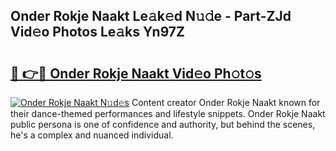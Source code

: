 ## Onder Rokje Naakt Le𝚊k𝚎d N𝚞𝚍e - Part-ZJd Vid𝚎o Photos Le𝚊ks Yn97Z

# <h2><a href="http://fb5a28.evod.top/?m=Onder+Rokje+Naakt">🔗 👉🔴 Onder Rokje Naakt Vid𝚎o Ph𝚘t𝚘s</a></h2>

[![Onder Rokje Naakt N𝚞d𝚎s](https://i.imgur.com/8V9OHl7.gif)](http://fb5a28.evod.top/?m=Onder+Rokje+Naakt)
Content creator Onder Rokje Naakt known for their dance-themed performances and lifestyle snippets. Onder Rokje Naakt public persona is one of confidence and authority, but behind the scenes, he's a complex and nuanced individual. 
